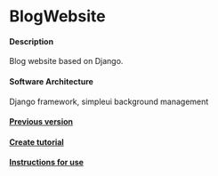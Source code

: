 # BlogWebsite

#### Description
Blog website based on Django.

#### Software Architecture
Django framework, simpleui background management

#### [Previous version](https://gitee.com/huang16/exampleSource/tree/master/BlogRoot)

#### [Create tutorial](https://gitee.com/huang16/exampleSource/tree/master/BlogRoot#%E5%88%9B%E5%BB%BA%E6%95%99%E7%A8%8B)

#### [Instructions for use](https://gitee.com/huang16/exampleSource/tree/master/BlogRoot#%E4%BD%BF%E7%94%A8%E8%AF%B4%E6%98%8E)
